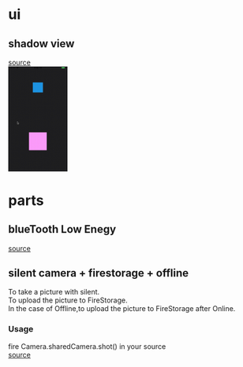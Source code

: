 # ui
## shadow view
<a href="https://github.com/highchops1981/mypace-swift/tree/master/ui/shadowView">source</a><br>
<img src="https://github.com/highchops1981/mypace-res/blob/master/shadowview.gif" alt="" title="" width=120>
# parts
## blueTooth Low Enegy
<a href="https://github.com/highchops1981/mypace-swift/tree/master/parts/ble">source</a><br>
## silent camera + firestorage + offline
To take a picture with silent.<br>
To upload the picture to FireStorage.<br>
In the case of  Offline,to upload the picture to FireStorage after Online.<br>
### Usage
fire Camera.sharedCamera.shot() in your source<br>
<a href="https://github.com/highchops1981/mypace-swift/tree/master/parts/silent%20camera%2Bfirestorage%2Boffline/silentcamera%2Bfirestorage%2Boffline">source</a><br>


